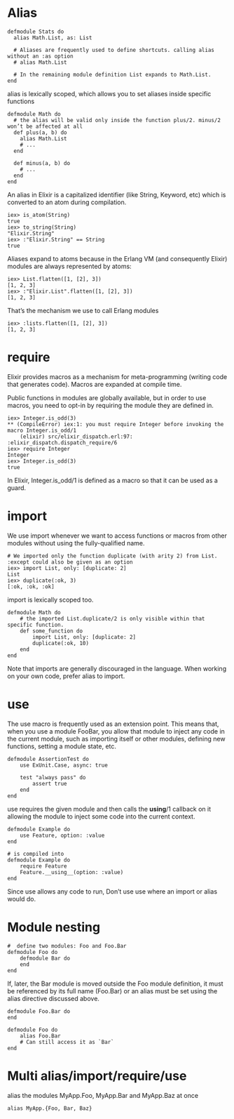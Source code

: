 # Alias

    defmodule Stats do
      alias Math.List, as: List
      
      # Aliases are frequently used to define shortcuts. calling alias without an :as option
      # alias Math.List
      
      # In the remaining module definition List expands to Math.List.
    end
    
alias is lexically scoped, which allows you to set aliases inside specific functions

    defmodule Math do
      # the alias will be valid only inside the function plus/2. minus/2 won’t be affected at all
      def plus(a, b) do
        alias Math.List
        # ...
      end

      def minus(a, b) do
        # ...
      end
    end

An alias in Elixir is a capitalized identifier (like String, Keyword, etc) which is converted to an atom during compilation. 

    iex> is_atom(String)
    true
    iex> to_string(String)
    "Elixir.String"
    iex> :"Elixir.String" == String
    true
Aliases expand to atoms because in the Erlang VM (and consequently Elixir) modules are always represented by atoms:

    iex> List.flatten([1, [2], 3])
    [1, 2, 3]
    iex> :"Elixir.List".flatten([1, [2], 3])
    [1, 2, 3]
That’s the mechanism we use to call Erlang modules

    iex> :lists.flatten([1, [2], 3])
    [1, 2, 3]
    
# require
Elixir provides macros as a mechanism for meta-programming (writing code that generates code). Macros are expanded at compile time.

Public functions in modules are globally available, but in order to use macros, you need to opt-in by requiring the module they are defined in.

    iex> Integer.is_odd(3)
    ** (CompileError) iex:1: you must require Integer before invoking the macro Integer.is_odd/1
        (elixir) src/elixir_dispatch.erl:97: :elixir_dispatch.dispatch_require/6
    iex> require Integer
    Integer
    iex> Integer.is_odd(3)
    true
In Elixir, Integer.is_odd/1 is defined as a macro so that it can be used as a guard. 

# import
We use import whenever we want to access functions or macros from other modules without using the fully-qualified name. 

    # We imported only the function duplicate (with arity 2) from List. :except could also be given as an option
    iex> import List, only: [duplicate: 2]
    List
    iex> duplicate(:ok, 3)
    [:ok, :ok, :ok]

import is lexically scoped too. 

    defmodule Math do
        # the imported List.duplicate/2 is only visible within that specific function.
        def some_function do
            import List, only: [duplicate: 2]
            duplicate(:ok, 10)
        end
    end
Note that imports are generally discouraged in the language. When working on your own code, prefer alias to import.

# use
The use macro is frequently used as an extension point. 
This means that, when you use a module FooBar, you allow that module to inject any code in the current module, such as importing itself or other modules, defining new functions, setting a module state, etc.

    defmodule AssertionTest do
        use ExUnit.Case, async: true

        test "always pass" do
            assert true
        end
    end
use requires the given module and then calls the __using__/1 callback on it allowing the module to inject some code into the current context. 

    defmodule Example do
        use Feature, option: :value
    end
    
    # is compiled into
    defmodule Example do
        require Feature
        Feature.__using__(option: :value)
    end
Since use allows any code to run, Don’t use use where an import or alias would do.

# Module nesting

    #  define two modules: Foo and Foo.Bar
    defmodule Foo do
        defmodule Bar do
        end
    end
If, later, the Bar module is moved outside the Foo module definition, it must be referenced by its full name (Foo.Bar) or an alias must be set using the alias directive discussed above.
    
    defmodule Foo.Bar do
    end

    defmodule Foo do
        alias Foo.Bar
        # Can still access it as `Bar`
    end
    
# Multi alias/import/require/use
alias the modules MyApp.Foo, MyApp.Bar and MyApp.Baz at once

    alias MyApp.{Foo, Bar, Baz}
